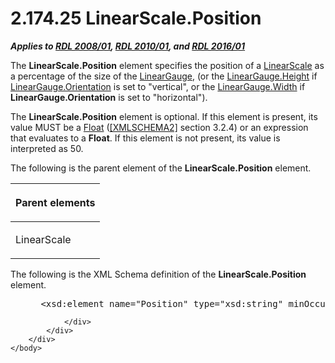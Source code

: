 <html dir="LTR" xmlns:mshelp="http://msdn.microsoft.com/mshelp" xmlns:ddue="http://ddue.schemas.microsoft.com/authoring/2003/5" xmlns:xlink="http://www.w3.org/1999/xlink" xmlns:tool="http://www.microsoft.com/tooltip">
    <head>
        <meta http-equiv="Content-Type" content="text/html; CHARSET=utf-8"></meta>
        <meta name="save" content="history"></meta>
        <title>2.174.25 LinearScale.Position</title>
        <xml>
            <mshelp:toctitle title="2.174.25 LinearScale.Position"></mshelp:toctitle>
            <mshelp:rltitle title="[MS-RDL]: LinearScale.Position"></mshelp:rltitle>
            <mshelp:keyword index="A" term="e2242cd0-2335-41a4-9ec4-f28fbb534a08"></mshelp:keyword>
            <mshelp:attr name="DCSext.ContentType" value="open specification"></mshelp:attr>
            <mshelp:attr name="AssetID" value="e2242cd0-2335-41a4-9ec4-f28fbb534a08"></mshelp:attr>
            <mshelp:attr name="TopicType" value="kbRef"></mshelp:attr>
            <mshelp:attr name="DCSext.Title" value="[MS-RDL]: LinearScale.Position" />
        </xml>
    </head>
    <body>
        <div id="header">
            <h1 class="heading">2.174.25 LinearScale.Position</h1>
        </div>
        <div id="mainSection">
            <div id="mainBody">
                <div id="allHistory" class="saveHistory"></div>
                <div id="sectionSection0" class="section" name="collapseableSection">
                    

<p><b><i>Applies to </i></b><a href="1e855f94-4617-47e4-b89e-0856c6cb420f.md"><b><i>RDL 2008/01</i></b></a><b><i>,
</i></b><a href="3428e690-a348-4ec7-8a6a-8efb42d2cdee.md"><b><i>RDL 2010/01</i></b></a><b><i>,
and </i></b><a href="52ce3983-2bfc-4e72-9359-42aaf5fe4509.md"><b><i>RDL 2016/01</i></b></a></p>

<p>The <b>LinearScale.Position</b> element specifies the
position of a <a href="744f8b40-7ad5-4652-94a1-76ae5df59389.md">LinearScale</a>
as a percentage of the size of the <a href="021b569b-07ae-462a-ac62-d3ab51f183f5.md">LinearGauge</a>, (or the <a href="94a71e91-ea0e-4b83-9876-05918d7fb779.md">LinearGauge.Height</a> if <a href="3dc97d26-d6ab-407e-86bb-5697518f207a.md">LinearGauge.Orientation</a> is
set to &quot;vertical&quot;, or the <a href="fd7434ea-3f32-4ad8-838c-ed224213a602.md">LinearGauge.Width</a> if <b>LinearGauge.Orientation</b>
is set to &quot;horizontal&quot;). </p>

<p>The <b>LinearScale.Position</b> element is optional. If this
element is present, its value MUST be a <a href="c7d0946f-992e-4abc-a304-09b53e030692.md">Float</a> (<a href="https://go.microsoft.com/fwlink/?LinkId=90610">[XMLSCHEMA2]</a> section
3.2.4) or an expression that evaluates to a <b>Float</b>. If this element is
not present, its value is interpreted as 50.</p>

<p>The following is the parent element of the <b>LinearScale.Position</b>
element.</p>

<table>
 <thead>
  <tr>
   <th>
   <p>Parent elements</p>
   </th>
  </tr>
 </thead>
 <tr>
  <td>
  <p>LinearScale</p>
  </td>
 </tr>
</table>

<p>The following is the XML Schema definition of the <b>LinearScale.Position</b>
element.</p>

<dl>
<dd>
<div><pre> &lt;xsd:element name=&quot;Position&quot; type=&quot;xsd:string&quot; minOccurs=&quot;0&quot; 
</pre></div>
</dd></dl>


                </div>
            </div>
        </div>
    </body>
</html>